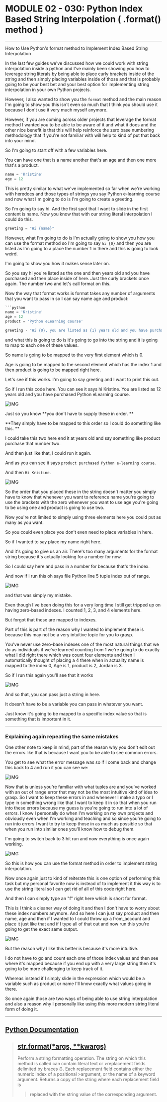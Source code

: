 # MODULE 02 - 030: Python Index Based String Interpolation ( .format() method )

** *

How to Use Python's format method to Implement Index Based String Interpolation

In the last few guides we've discussed how we could work with string interpolation inside a python and I've mainly been showing you how to leverage string literals by being able to place curly brackets inside of the string and then simply placing variables inside of those and that is probably going to be your best bet and your best option for 
implementing string interpolation in your own Python projects.  

However, I also wanted to show you the `format` method and  the main reason I'm going to show you this isn't even so much that I think you should use it because I don't use it very much myself anymore.  


 However, if you are coming across older projects that leverage the format method I wanted you to be able to be aware of it and what it does  and the other nice benefit is that this will help reinforce the zero base numbering methodology that if you're not familiar with will help to kind of put that back into your mind.

So I'm going to start off with a few variables here.  

 You can have one that is a name another that's an age and then one more that's a 
product.  

```python
name = 'Kristine'
age = 12
```

This is pretty similar to what we've implemented so far when we're working with heredocs and those types of strings you say Python e-learning course and now what I'm going to do is I'm going to create a greeting.  

 So I'm going to say hi. And the first spot that I want to slide in the first content is name. Now you know that with our string literal interpolation I could do this.  

```python
greeting = "Hi {name}"
```

However, what I'm going to do is I'm actually going to show you how you can use the format method so I'm going to say `hi {0}` and then you are listed as I'm going to a place the number 1 in there and this is going to look weird.   

I'm going to show you how it makes sense later on.   

So you say hi you're listed as the one and then years old and you have purchased and then place inside of here. Just the curly brackets once again. The number two and let's call format on this.

Now the way that format works is format takes any number of arguments that you want to pass in so I can say name age and product:  

```python
```python
name = 'Kristine'
age = 12
product = 'Python eLearning course'

greeting - "Hi {0}, you are listed as {1} years old and you have purchased: {2}...".format(name, age, product)

```

and what this is going to do is it's going to go into the string and 
it is going to map to each one of these values.   

So name is going to be mapped to the very first element which is 0.  

 Age is going to be mapped to the second element which has the index 1 and then product is going to be mapped right here.

Let's see if this works. I'm going to say greeting and I want to print this out.   

So if I run this code here. You can see it says hi Kristine. You are listed as 12 years old and you have purchased Python eLearning course.



![IMG](./02-030_IMG1.png)

Just so you know **you don't have to supply these in order.   **

**They simply have to be mapped to this order so I could do something like this. **  

I could take this two here end it at years old and say something like 
product purchase that number two.

And then just like that, I could run it again.  

 And as you can see it says `product purchased Python e-learning course`.  

 And then `Hi Kristine`.

![IMG](./02-030_IMG2.png)

So the order that you placed these in the string doesn't matter you simply have to know that whenever you want to reference name you're going to use the brackets with the zero whenever you want to use age you're going to be using one and product is going to use two.   

Now you're not limited to simply using three elements here you could put as many 
as you want.   

So you could even place you don't even need to place variables in here.  

 So if I wanted to say place my name right here.   

And it's going to give us an air. There's too many arguments for the format string because it's actually looking for a number for now.   

So I could say here and pass in a number for because that's the index.   

And now if I run this oh says file Python line 5 tuple index out of range.

![IMG](./02-030_IMG3.png)

and that was simply my mistake.  

Even though I've been doing this for a very long time I still get tripped up on having zero-based indexes. I counted 1, 2, 3, and 4 elements here.   

But forgot that these are mapped to indexes.  

 Part of this is part of the reason why I wanted to implement these is because this may not be a very intuitive topic for you to grasp.  

 You've never use zero-base indexes one of the most natural things that we do as individuals if we've learned counting from 1 we're going to do exactly what I did right there which was count four elements and then I automatically thought of placing a 4 there when in actuality name is mapped to the index 0, Age is 1, product is 2, Jordan is 3.

So if I run this again you'll see that it works

![IMG](./02-030_IMG4.png)

And so that, you can pass just a string in here.

It doesn't have to be a variable you can pass in whatever you want.   

Just know it's going to be mapped to a specific index value so that is something that is important in it.

***

### Explaining again repeating the same mistakes

One other note to keep in mind, part of the reason why you don't edit out the errors like that is because I want you to be able to see common  errors.   

You get to see what the error message was so if I come back and change this back to 4 and run it you can see we:

![IMG](./02-030_IMG3.png)

Now that is unless you're familiar with what tuples are and you've 
worked with an out of range error that may not be the most intuitive 
kind of idea to grasp. So I want to keep these errors in and whenever I 
make a typo or I type in something wrong like that I want to keep it in 
so that when you run into these errors because my guess is you're going 
to run into a lot of errors. I know I personally do when I'm working on 
my own projects and obviously even when I'm working and teaching and so 
since you're going to run into errors I want to try to keep those in as 
much as possible so that when you run into similar ones you'll know how 
to debug them.

I'm going to switch back to 3 hit run and now everything is once again working.

![IMG](./02-030_IMG4.png)

So this is how you can use the format method in order to implement string interpolation.

Now once again just to kind of reiterate this is one option of performing this task but my personal favorite now is instead of to implement it this way is to use the string literal so I can get rid of all of this code right here.   

And then I can simply type an "f" right here which is short for format.   

This is I think a cleaner way of doing it and then I don't have to worry about these index numbers anymore. And so here I can just say product and then name, age and then if I wanted to I could throw up a from_account and place it just like that and if I type all of that out and now run this you're going to get the exact same output.  

![IMG](./02-030_IMG6.png)

But the reason why I like this better is because it's more intuitive.  

 I do not have to go and count each one of those index values and then see where it's mapped because if you end up with a very large string then it's going to be more challenging to keep track of it.   

Whereas instead if I simply slide in the expression which would be a variable such as 
product or name I'll know exactly what values going in there.   

So once again those are two ways of being able to use string interpolation and also a reason why I personally like using this more modern string literal form of doing it.

***

## [Python Documentation](https://docs.python.org/3/library/stdtypes.html)

> ## [str.format(*args, **kwargs)](https://docs.python.org/3/library/stdtypes.html#str.format)
> 
> Perform a string formatting operation. The string on which this 
> method is called can contain literal text or >replacement fields 
> delimited by braces {}. Each replacement field contains either the 
> numeric index of a positional >argument, or the name of a keyword 
> argument. Returns a copy of the string where each replacement field is 
> 
> > replaced with the string value of the corresponding argument.


